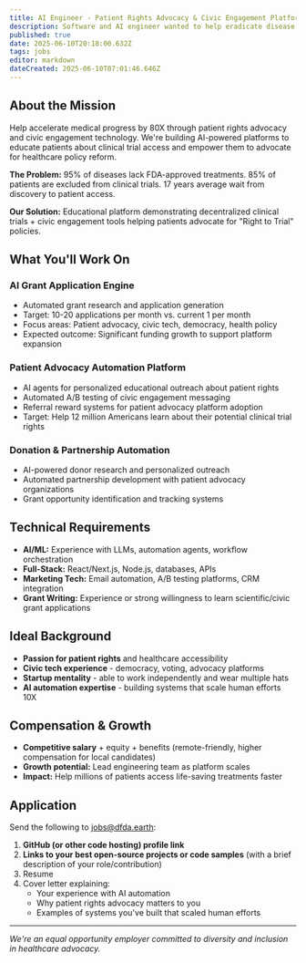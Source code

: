 ```yaml
---
title: AI Engineer - Patient Rights Advocacy & Civic Engagement Platform
description: Software and AI engineer wanted to help eradicate disease
published: true
date: 2025-06-10T20:18:00.632Z
tags: jobs
editor: markdown
dateCreated: 2025-06-10T07:01:46.646Z
---
```


## About the Mission
Help accelerate medical progress by 80X through patient rights advocacy and civic engagement technology. We're building AI-powered platforms to educate patients about clinical trial access and empower them to advocate for healthcare policy reform.

**The Problem:** 95% of diseases lack FDA-approved treatments. 85% of patients are excluded from clinical trials. 17 years average wait from discovery to patient access.

**Our Solution:** Educational platform demonstrating decentralized clinical trials + civic engagement tools helping patients advocate for "Right to Trial" policies.

## What You'll Work On

### AI Grant Application Engine
- Automated grant research and application generation
- Target: 10-20 applications per month vs. current 1 per month
- Focus areas: Patient advocacy, civic tech, democracy, health policy
- Expected outcome: Significant funding growth to support platform expansion

### Patient Advocacy Automation Platform
- AI agents for personalized educational outreach about patient rights
- Automated A/B testing of civic engagement messaging
- Referral reward systems for patient advocacy platform adoption
- Target: Help 12 million Americans learn about their potential clinical trial rights

### Donation & Partnership Automation
- AI-powered donor research and personalized outreach
- Automated partnership development with patient advocacy organizations
- Grant opportunity identification and tracking systems

## Technical Requirements
- **AI/ML:** Experience with LLMs, automation agents, workflow orchestration
- **Full-Stack:** React/Next.js, Node.js, databases, APIs
- **Marketing Tech:** Email automation, A/B testing platforms, CRM integration
- **Grant Writing:** Experience or strong willingness to learn scientific/civic grant applications

## Ideal Background
- **Passion for patient rights** and healthcare accessibility
- **Civic tech experience** - democracy, voting, advocacy platforms
- **Startup mentality** - able to work independently and wear multiple hats
- **AI automation expertise** - building systems that scale human efforts 10X

## Compensation & Growth
- **Competitive salary** + equity + benefits (remote-friendly, higher compensation for local candidates)
- **Growth potential:** Lead engineering team as platform scales
- **Impact:** Help millions of patients access life-saving treatments faster


## Application
Send the following to jobs@dfda.earth:

1. **GitHub (or other code hosting) profile link**
2. **Links to your best open-source projects or code samples** (with a brief description of your role/contribution)
3. Resume
4. Cover letter explaining:
    - Your experience with AI automation
    - Why patient rights advocacy matters to you
    - Examples of systems you've built that scaled human efforts

---
*We're an equal opportunity employer committed to diversity and inclusion in healthcare advocacy.*
